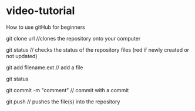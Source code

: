 # video-tutorial
How to use gitHub for beginners


git clone url
//clones the repository onto your computer

git status 
// checks the status of the repository files (red if newly created or not updated)

git add filename.ext
// add a file

git status

git commit -m "comment"
// commit with a commit

git push
// pushes the file(s) into the repository
